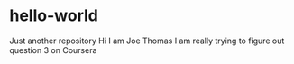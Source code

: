 # hello-world
Just another repository
Hi I am Joe Thomas I am really trying to figure out question 3 on Coursera
